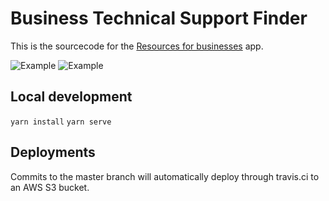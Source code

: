 # Business Technical Support Finder

This is the sourcecode for the [Resources for businesses](https://phila-resource-finder.s3.amazonaws.com/business/prod/index.html) app.

![Example](https://mapboard-images.s3.amazonaws.com/pinboard/business-resource-finder.JPG)
![Example](https://mapboard-images.s3.amazonaws.com/pinboard/phone-business-resource-finder.JPG)

## Local development
`yarn install`
`yarn serve`

## Deployments

Commits to the master branch will automatically deploy through travis.ci to an AWS S3 bucket.
